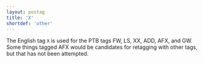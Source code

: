 ```yaml
---
layout: postag
title: 'X'
shortdef: 'other'
---
```


The English tag `X` is used for the PTB tags FW, LS, XX, ADD, AFX, and GW. Some things tagged AFX would be candidates for retagging with other tags, but that has not been attempted.
<!-- Interlanguage links updated St lis 3 20:58:16 CET 2021 -->

